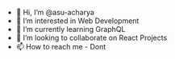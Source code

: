 - 👋 Hi, I’m @asu-acharya
- 👀 I’m interested in Web Development
- 🌱 I’m currently learning GraphQL
- 💞️ I’m looking to collaborate on React Projects
- 📫 How to reach me - Dont

<!---
asu-acharya/asu-acharya is a ✨ special ✨ repository because its `README.md` (this file) appears on your GitHub profile.
You can click the Preview link to take a look at your changes.
--->
